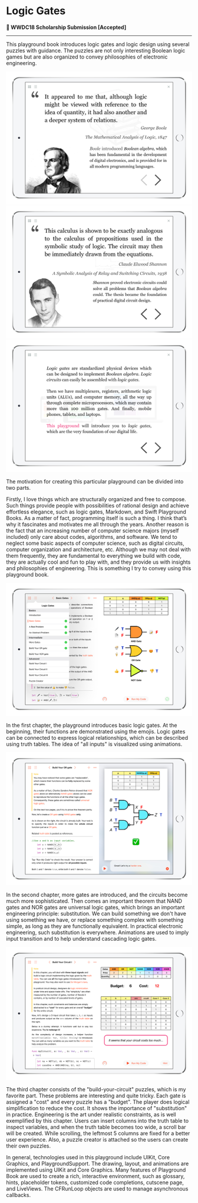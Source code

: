 # Logic Gates

 ** WWDC18 Scholarship Submission [Accepted]** 

---

This playground book introduces logic gates and logic design using several puzzles with guidance. The puzzles are not only interesting Boolean logic games but are also organized to convey philosophies of electronic engineering.



![](Screenshots/1.jpeg)
![](Screenshots/2.jpeg)
![](Screenshots/3.jpeg)



The motivation for creating this particular playground can be divided into two parts.



Firstly, I love things which are structurally organized and free to compose. Such things provide people with possibilities of rational design and achieve effortless elegance, such as logic gates, Markdown, and Swift Playground Books. As a matter of fact, programming itself is such a thing. I think that’s why it fascinates and motivates me all through the years. Another reason is the fact that an increasing number of computer science majors (myself included) only care about codes, algorithms, and software. We tend to neglect some basic aspects of computer science, such as digital circuits, computer organization and architecture, etc. Although we may not deal with them frequently, they are fundamental to everything we build with code, they are actually cool and fun to play with, and they provide us with insights and philosophies of engineering. This is something I try to convey using this playground book.



![](Screenshots/4.jpeg)



In the first chapter, the playground introduces basic logic gates. At the beginning, their functions are demonstrated using the emojis. Logic gates can be connected to express logical relationships, which can be described using truth tables. The idea of "all inputs" is visualized using animations.



![](Screenshots/5.jpeg)



In the second chapter, more gates are introduced, and the circuits become much more sophisticated. Then comes an important theorem that NAND gates and NOR gates are universal logic gates, which brings an important engineering principle: substitution. We can build something we don't have using something we have, or replace something complex with something simple, as long as they are functionally equivalent. In practical electronic engineering, such substitution is everywhere. Animations are used to imply input transition and to help understand cascading logic gates.



![](Screenshots/6.jpeg)



The third chapter consists of the "build-your-circuit" puzzles, which is my favorite part. These problems are interesting and quite tricky. Each gate is assigned a "cost" and every puzzle has a "budget". The player does logical simplification to reduce the cost. It shows the importance of "substitution" in practice. Engineering is the art under realistic constraints, as is well exemplified by this chapter. Users can insert columns into the truth table to inspect variables, and when the truth table becomes too wide, a scroll bar will be created. While scrolling, the leftmost 5 columns are fixed for a better user experience. Also, a puzzle creator is attached so the users can create their own puzzles.



In general, technologies used in this playground include UIKit, Core Graphics, and PlaygroundSupport. The drawing, layout, and animations are implemented using UIKit and Core Graphics. Many features of Playground Book are used to create a rich, interactive environment, such as glossary, hints, placeholder tokens, customized code completions, cutscene page, and LiveViews. The CFRunLoop objects are used to manage asynchronous callbacks.
